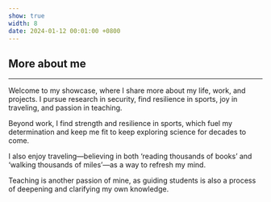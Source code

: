 ```yaml
---
show: true
width: 8
date: 2024-01-12 00:01:00 +0800
---
```


<div class="p-4">
    <h2>More about me</h2>
    <hr />
    <p>
        Welcome to my showcase, where I share more about my life, work, and projects. I pursue research in security, find resilience in sports, joy in traveling, and passion in teaching.
    </p>
    <p>
        Beyond work, I find strength and resilience in sports, which fuel my determination and keep me fit to keep exploring science for decades to come.
    </p>
    <p>
        I also enjoy traveling—believing in both ‘reading thousands of books’ and ‘walking thousands of miles’—as a way to refresh my mind.
    </p>
    <p>
        Teaching is another passion of mine, as guiding students is also a process of deepening and clarifying my own knowledge.
    </p>
</div>
